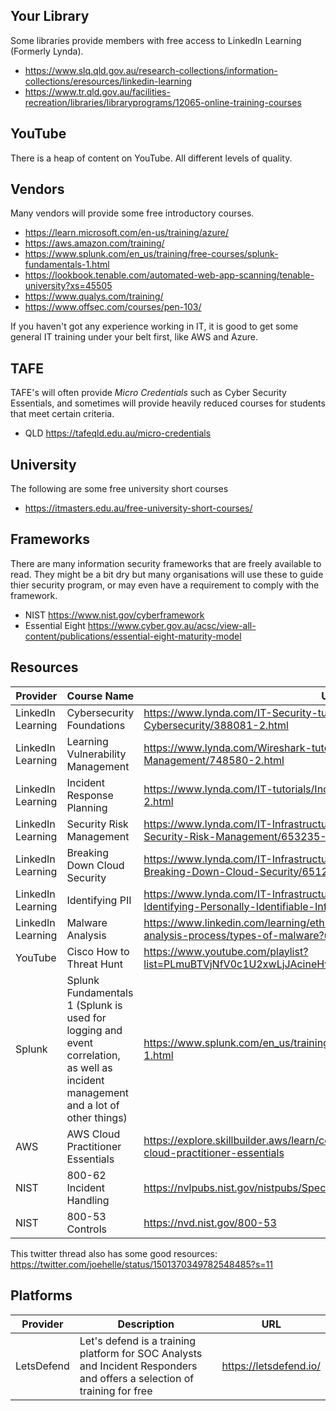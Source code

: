 ## Your Library
Some libraries provide members with free access to LinkedIn Learning (Formerly Lynda).
* https://www.slq.qld.gov.au/research-collections/information-collections/eresources/linkedin-learning
* https://www.tr.qld.gov.au/facilities-recreation/libraries/libraryprograms/12065-online-training-courses

## YouTube
There is a heap of content on YouTube. All different levels of quality.

## Vendors
Many vendors will provide some free introductory courses.
* https://learn.microsoft.com/en-us/training/azure/
* https://aws.amazon.com/training/
* https://www.splunk.com/en_us/training/free-courses/splunk-fundamentals-1.html
* https://lookbook.tenable.com/automated-web-app-scanning/tenable-university?xs=45505
* https://www.qualys.com/training/
* https://www.offsec.com/courses/pen-103/

If you haven't got any experience working in IT, it is good to get some general IT training under your belt first, like AWS and Azure.

## TAFE
TAFE's will often provide *Micro Credentials* such as Cyber Security Essentials, and sometimes will provide heavily reduced courses for students that meet certain criteria.
* QLD https://tafeqld.edu.au/micro-credentials

## University
The following are some free university short courses
* https://itmasters.edu.au/free-university-short-courses/

## Frameworks
There are many information security frameworks that are freely available to read. They might be a bit dry but many organisations will use these to guide thier security program, or may even have a requirement to comply with the framework. 
* NIST https://www.nist.gov/cyberframework
* Essential Eight https://www.cyber.gov.au/acsc/view-all-content/publications/essential-eight-maturity-model

## Resources
Provider | Course Name | URL
---|---|---
LinkedIn Learning | Cybersecurity Foundations | https://www.lynda.com/IT-Security-tutorials/Foundations-Cybersecurity/388081-2.html 
LinkedIn Learning | Learning Vulnerability Management | https://www.lynda.com/Wireshark-tutorials/Learning-Vulnerability-Management/748580-2.html
LinkedIn Learning | Incident Response Planning | https://www.lynda.com/IT-tutorials/Incident-Response-Planning/2803043-2.html
LinkedIn Learning | Security Risk Management | https://www.lynda.com/IT-Infrastructure-tutorials/CISSP-Cert-Prep-1-Security-Risk-Management/653235-2.html
LinkedIn Learning | Breaking Down Cloud Security | https://www.lynda.com/IT-Infrastructure-tutorials/Cybersecurity-Awareness-Breaking-Down-Cloud-Security/651220-2.html
LinkedIn Learning | Identifying PII | https://www.lynda.com/IT-Infrastructure-tutorials/Cybersecurity-Awareness-Identifying-Personally-Identifiable-Information/651216-2.html
LinkedIn Learning | Malware Analysis | https://www.linkedin.com/learning/ethical-hacking-the-complete-malware-analysis-process/types-of-malware?u=2104756
YouTube | Cisco How to Threat Hunt | https://www.youtube.com/playlist?list=PLmuBTVjNfV0c1U2xwLjJAcineHvYXqraE
Splunk | Splunk Fundamentals 1 (Splunk is used for logging and event correlation, as well as incident management and a lot of other things) | https://www.splunk.com/en_us/training/free-courses/splunk-fundamentals-1.html
AWS | AWS Cloud Practitioner Essentials | https://explore.skillbuilder.aws/learn/course/external/view/elearning/134/aws-cloud-practitioner-essentials
NIST | 800-62 Incident Handling | https://nvlpubs.nist.gov/nistpubs/SpecialPublications/NIST.SP.800-61r2.pdf
NIST | 800-53 Controls | https://nvd.nist.gov/800-53

This twitter thread also has some good resources: https://twitter.com/joehelle/status/1501370349782548485?s=11

## Platforms
Provider | Description | URL
---|---|--- 
LetsDefend | Let's defend is a training platform for SOC Analysts and Incident Responders and offers a selection of training for free | https://letsdefend.io/
